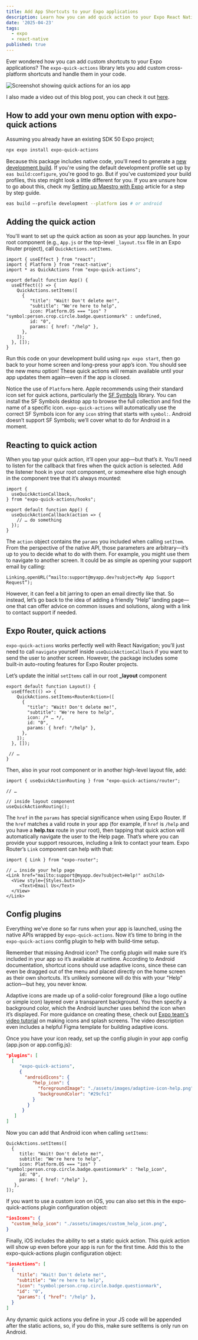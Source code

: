 ```yaml
---
title: Add App Shortcuts to your Expo applications
description: Learn how you can add quick action to your Expo React Native applications.
date: '2025-04-23'
tags:
  - expo
  - react-native
published: true
---
```


Ever wondered how you can add custom shortcuts to your Expo applications? The `expo-quick-actions` library lets you add custom cross-platform shortcuts and handle them in your code.

![Screenshot showing quick actions for an ios app](/blog/expo-quick-action.png)

I also made a video out of this blog post, you can check it out [here](https://studio.youtube.com/video/HbqAFvu0Syk).

## How to add your own menu option with expo-quick actions

Assuming you already have an existing SDK 50 Expo project;

```bash
npx expo install expo-quick-actions
```

Because this package includes native code, you'll need to generate a [new development build](https://docs.expo.dev/develop/development-builds/introduction/). If you're using the default development profile set up by `eas build:configure`, you're good to go. But if you've customized your build profiles, this step might look a little different for you. If you are unsure how to go about this, check my [Setting up Maestro with Expo](/blog/maestro-expo) article for a step by step guide.

```bash
eas build –-profile development --platform ios # or android
```

## Adding the quick action

You'll want to set up the quick action as soon as your app launches. In your root component (e.g., `App.js` or the top-level `_layout.tsx` file in an Expo Router project), call `QuickActions.setItems`.

```tsx
import { useEffect } from "react";
import { Platform } from "react-native";
import * as QuickActions from "expo-quick-actions";

export default function App() {
  useEffect(() => {
    QuickActions.setItems([
      {
         "title": "Wait! Don't delete me!",
         "subtitle": "We're here to help",
         icon: Platform.OS === "ios" ? "symbol:person.crop.circle.badge.questionmark" : undefined,
         id: "0",
         params: { href: "/help" },
      },
    ]);
  }, []);
}
```

Run this code on your development build using `npx expo start`, then go back to your home screen and long-press your app’s icon. You should see the new menu option! These quick actions will remain available until your app updates them again—even if the app is closed.

Notice the use of `Platform` here. Apple recommends using their standard icon set for quick actions, particularly the [SF Symbols](https://developer.apple.com/sf-symbols/) library. You can install the SF Symbols desktop app to browse the full collection and find the name of a specific icon. `expo-quick-actions` will automatically use the correct SF Symbols icon for any `icon` string that starts with `symbol:`. Android doesn’t support SF Symbols; we’ll cover what to do for Android in a moment.

## Reacting to quick action

When you tap your quick action, it’ll open your app—but that’s it. You’ll need to listen for the callback that fires when the quick action is selected. Add the listener hook in your root component, or somewhere else high enough in the component tree that it’s always mounted:

```tsx
import {
  useQuickActionCallback,
} from "expo-quick-actions/hooks";

export default function App() {
  useQuickActionCallback(action => {
    // … do something
  });
}
```

The `action` object contains the `params` you included when calling `setItem`. From the perspective of the native API, those parameters are arbitrary—it’s up to you to decide what to do with them. For example, you might use them to navigate to another screen. It could be as simple as opening your support email by calling:

```tsx
Linking.openURL(“mailto:support@myapp.dev?subject=My App Support Request”);
```

However, it can feel a bit jarring to open an email directly like that. So instead, let’s go back to the idea of adding a friendly “Help” landing page—one that can offer advice on common issues and solutions, along with a link to contact support if needed.

## Expo Router, quick actions

`expo-quick-actions` works perfectly well with React Navigation; you’ll just need to call `navigate` yourself inside `useQuickActionCallback` if you want to send the user to another screen. However, the package includes some built-in auto-routing features for Expo Router projects.

Let’s update the initial `setItems` call in our root **_layout** component

```tsx
export default function Layout() {
  useEffect(() => {
    QuickActions.setItems<RouterAction>([
      {
        "title": "Wait! Don't delete me!",
        "subtitle": "We're here to help",
        icon: /* … */,
        id: "0",
        params: { href: "/help" },
      },
    ]);
  }, []);
  
 // …
}
```

Then, also in your root component or in another high-level layout file, add:

```tsx
import { useQuickActionRouting } from "expo-quick-actions/router";

// …
  
// inside layout component
useQuickActionRouting();
```

The `href` in the `params` has special significance when using Expo Router. If the `href` matches a valid route in your app (for example, if `href` is `/help` and you have a **help.tsx** route in your root), then tapping that quick action will automatically navigate the user to the Help page. That’s where you can provide your support resources, including a link to contact your team. Expo Router’s `Link` component can help with that:

```tsx
import { Link } from "expo-router";

// … inside your help page
<Link href="mailto:support@myapp.dev?subject=Help!" asChild>
  <View style={Styles.button}>
     <Text>Email Us</Text>
  </View>
</Link>
```

## Config plugins

Everything we’ve done so far runs when your app is launched, using the native APIs wrapped by `expo-quick-actions`. Now it’s time to bring in the `expo-quick-actions` config plugin to help with build-time setup.

Remember that missing Android icon? The config plugin will make sure it’s included in your app so it’s available at runtime. According to Android documentation, shortcut icons should use adaptive icons, since these can even be dragged out of the menu and placed directly on the home screen as their own shortcuts. It’s unlikely someone will do this with your "Help" action—but hey, you never know.

Adaptive icons are made up of a solid-color foreground (like a logo outline or simple icon) layered over a transparent background. You then specify a background color, which the Android launcher uses behind the icon when it’s displayed. For more guidance on creating these, check out [Expo team's video tutorial](https://www.youtube.com/watch?v=QSNkU7v0MPc) on making icons and splash screens. The video description even includes a helpful Figma template for building adaptive icons.

Once you have your icon ready, set up the config plugin in your app config (app.json or app.config.js):

```json
"plugins": [
  [
     "expo-quick-actions",
     {
       "androidIcons": {
          "help_icon": {
            "foregroundImage": "./assets/images/adaptive-icon-help.png",
            "backgroundColor": "#29cfc1"
          }
        }
      }
   ]
]
```

Now you can add that Android icon when calling `setItems`:

```tsx
QuickActions.setItems([
  {
     title: "Wait! Don't delete me!",
     subtitle: "We're here to help",
     icon: Platform.OS === "ios" ? "symbol:person.crop.circle.badge.questionmark" : "help_icon",
     id: "0",
     params: { href: "/help" },
   },
]);
```

If you want to use a custom icon on iOS, you can also set this in the expo-quick-actions plugin configuration object:

```json
"iosIcons": {
  "custom_help_icon": "./assets/images/custom_help_icon.png",
}
```

Finally, iOS includes the ability to set a static quick action. This quick action will show up even before your app is run for the first time. Add this to the expo-quick-actions plugin configuration object:

```json
"iosActions": [
  {
    "title": "Wait! Don't delete me!",
    "subtitle": "We're here to help",
    "icon": "symbol:person.crop.circle.badge.questionmark",
    "id": "0",
    "params": { "href": "/help" },
  }
]
```

Any dynamic quick actions you define in your JS code will be appended after the static actions, so, if you do this, make sure setItems is only run on Android.
